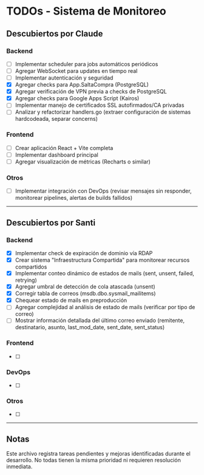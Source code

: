 # TODOs - Sistema de Monitoreo

## Descubiertos por Claude

### Backend
- [ ] Implementar scheduler para jobs automáticos periódicos
- [ ] Agregar WebSocket para updates en tiempo real
- [ ] Implementar autenticación y seguridad
- [x] Agregar checks para App.SaltaCompra (PostgreSQL)
- [x] Agregar verificación de VPN previa a checks de PostgreSQL
- [x] Agregar checks para Google Apps Script (Kairos)
- [ ] Implementar manejo de certificados SSL autofirmados/CA privadas
- [ ] Analizar y refactorizar handlers.go (extraer configuración de sistemas hardcodeada, separar concerns)

### Frontend
- [ ] Crear aplicación React + Vite completa
- [ ] Implementar dashboard principal
- [ ] Agregar visualización de métricas (Recharts o similar)

### Otros
- [ ] Implementar integración con DevOps (revisar mensajes sin responder, monitorear pipelines, alertas de builds fallidos)

---

## Descubiertos por Santi

### Backend
- [x] Implementar check de expiración de dominio vía RDAP
- [x] Crear sistema "Infraestructura Compartida" para monitorear recursos compartidos
- [x] Implementar conteo dinámico de estados de mails (sent, unsent, failed, retrying)
- [x] Agregar umbral de detección de cola atascada (unsent)
- [x] Corregir tabla de correos (msdb.dbo.sysmail_mailitems)
- [x] Chequear estado de mails en preproducción
- [ ] Agregar complejidad al análisis de estado de mails (verificar por tipo de correo)
- [ ] Mostrar información detallada del último correo enviado (remitente, destinatario, asunto, last_mod_date, sent_date, sent_status)

### Frontend
- [ ]

### DevOps
- [ ]

### Otros
- [ ]

---

## Notas

Este archivo registra tareas pendientes y mejoras identificadas durante el desarrollo. No todas tienen la misma prioridad ni requieren resolución inmediata.

